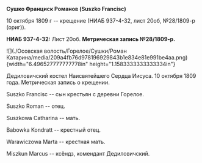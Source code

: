 **Сушко Франциск Романов (Suszko Francisc)**

10 октября 1809 г -- крещение (НИАБ 937-4-32, лист 20об, №28/1809-р
(ориг)).

**НИАБ 937-4-32:** Лист 20об. **Метрическая запись №28/1809-р.**

![](./Осовская волость/Горелое/Сушки/Роман Катарина/media/209a4fb76d978196929843b1e834e81e991be4aa.png){width="6.496527777777778in"
height="1.1583333333333334in"}

Дедиловичский костел Наисвятейшего Сердца Иисуса. 10 октября 1809 года.
Метрическая запись о крещении.

Suszko Francisc -- сын крестьян с деревни Горелое.

Suszko Roman -- отец.

Suszkowa Catharina -- мать.

Babowka Kondratt -- крестный отец.

Warawiczowa Marta -- крестная мать.

Miszkun Marcus -- ксёндз, комендант Дедиловичский.

